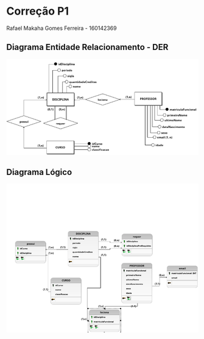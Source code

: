 # Correção P1

Rafael Makaha Gomes Ferreira - 160142369

## Diagrama Entidade Relacionamento - DER

![DER](DER.png)

## Diagrama Lógico

![Logico](Logico.png)